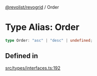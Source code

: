 [@revolist/revogrid](README.md) / Order

# Type Alias: Order

```ts
type Order: "asc" | "desc" | undefined;
```

## Defined in

[src/types/interfaces.ts:192](https://github.com/revolist/revogrid/blob/703fa47ec13d35676d07f3192b2741384647a863/src/types/interfaces.ts#L192)
